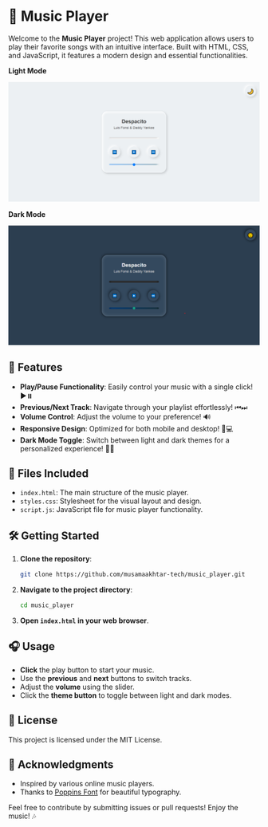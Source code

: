 # 🎵 Music Player

Welcome to the **Music Player** project! This web application allows users to play their favorite songs with an intuitive interface. Built with HTML, CSS, and JavaScript, it features a modern design and essential functionalities. 

<b>Light Mode</b>
<p align="center">
  <kbd>
    <img src="https://github.com/musamaakhtar-tech/Music_Player/blob/main/Music_Player_Light.png" alt="Music Player Light Mode Demo">
  </kbd>
</p>

<b>Dark Mode</b>
<p align="center">
  <kbd>
    <img src="https://github.com/musamaakhtar-tech/Music_Player/blob/main/Music_Player_Dark.png" alt="Music Player Dark Mode Demo">
  </kbd>
</p>

## 🚀 Features

- **Play/Pause Functionality**: Easily control your music with a single click! ▶️⏸️
- **Previous/Next Track**: Navigate through your playlist effortlessly! ⏮⏭
- **Volume Control**: Adjust the volume to your preference! 🔊
- **Responsive Design**: Optimized for both mobile and desktop! 📱💻
- **Dark Mode Toggle**: Switch between light and dark themes for a personalized experience! 🌙🌞

## 📁 Files Included

- `index.html`: The main structure of the music player.
- `styles.css`: Stylesheet for the visual layout and design.
- `script.js`: JavaScript file for music player functionality.

## 🛠️ Getting Started

1. **Clone the repository**:

   ```bash
   git clone https://github.com/musamaakhtar-tech/music_player.git
   ```

2. **Navigate to the project directory**:

   ```bash
   cd music_player
   ```

3. **Open `index.html` in your web browser**.

## 🎧 Usage

- **Click** the play button to start your music.
- Use the **previous** and **next** buttons to switch tracks.
- Adjust the **volume** using the slider.
- Click the **theme button** to toggle between light and dark modes.

## 📜 License

This project is licensed under the MIT License.

## 🙌 Acknowledgments

- Inspired by various online music players.
- Thanks to [Poppins Font](https://fonts.google.com/specimen/Poppins) for beautiful typography.

Feel free to contribute by submitting issues or pull requests! Enjoy the music! 🎶
